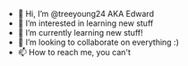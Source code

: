 - 👋 Hi, I’m @treeyoung24 AKA Edward 
- 👀 I’m interested in learning new stuff
- 🌱 I’m currently learning new stuff!
- 💞️ I’m looking to collaborate on everything :)
- 📫 How to reach me, you can't

<!---
treeyoung24/treeyoung24 is a ✨ special ✨ repository because its `README.md` (this file) appears on your GitHub profile.
You can click the Preview link to take a look at your changes.
--->
